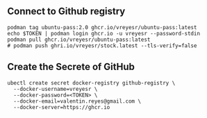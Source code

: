 ## Connect to Github registry
```
podman tag ubuntu-pass:2.0 ghcr.io/vreyesr/ubuntu-pass:latest
echo $TOKEN | podman login ghcr.io -u vreyesr --password-stdin
podman pull ghcr.io/vreyesr/ubuntu-pass:latest
# podman push ghri.io/vreyesr/stock.latest --tls-verify=false
```
## Create the Secrete of GitHub
```
ubectl create secret docker-registry github-registry \
  --docker-username=vreyesr \
  --docker-password=<TOKEN> \
  --docker-email=valentin.reyes@gmail.com \
  --docker-server=https://ghcr.io
```
